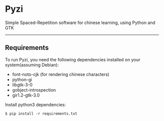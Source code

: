 # Pyzi

Simple Spaced-Repetition software for chinese learning, using Python and GTK

---

## Requirements

To run Pyzi, you need the following dependencies installed on your system(assuming Debian):
- font-noto-cjk (for rendering chinese characters)
- python-gi
- libgtk-3-0
- gobject-introspection
- gir1.2-gtk-3.0

Install python3 dependencies:


```
$ pip install -r requirements.txt
```
